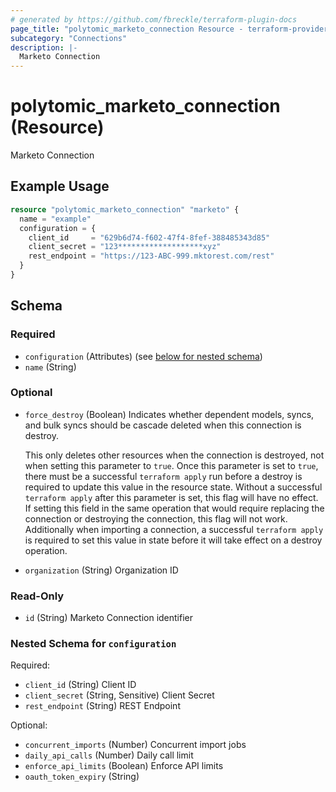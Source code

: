 ```yaml
---
# generated by https://github.com/fbreckle/terraform-plugin-docs
page_title: "polytomic_marketo_connection Resource - terraform-provider-polytomic"
subcategory: "Connections"
description: |-
  Marketo Connection
---
```


# polytomic_marketo_connection (Resource)

Marketo Connection

## Example Usage

```terraform
resource "polytomic_marketo_connection" "marketo" {
  name = "example"
  configuration = {
    client_id     = "629b6d74-f602-47f4-8fef-388485343d85"
    client_secret = "123*******************xyz"
    rest_endpoint = "https://123-ABC-999.mktorest.com/rest"
  }
}
```

<!-- schema generated by tfplugindocs -->
## Schema

### Required

- `configuration` (Attributes) (see [below for nested schema](#nestedatt--configuration))
- `name` (String)

### Optional

- `force_destroy` (Boolean) Indicates whether dependent models, syncs, and bulk syncs should be cascade
deleted when this connection is destroy.

  This only deletes other resources when the connection is destroyed, not when
setting this parameter to `true`. Once this parameter is set to `true`, there
must be a successful `terraform apply` run before a destroy is required to
update this value in the resource state. Without a successful `terraform apply`
after this parameter is set, this flag will have no effect. If setting this
field in the same operation that would require replacing the connection or
destroying the connection, this flag will not work. Additionally when importing
a connection, a successful `terraform apply` is required to set this value in
state before it will take effect on a destroy operation.
- `organization` (String) Organization ID

### Read-Only

- `id` (String) Marketo Connection identifier

<a id="nestedatt--configuration"></a>
### Nested Schema for `configuration`

Required:

- `client_id` (String) Client ID
- `client_secret` (String, Sensitive) Client Secret
- `rest_endpoint` (String) REST Endpoint

Optional:

- `concurrent_imports` (Number) Concurrent import jobs
- `daily_api_calls` (Number) Daily call limit
- `enforce_api_limits` (Boolean) Enforce API limits
- `oauth_token_expiry` (String)


